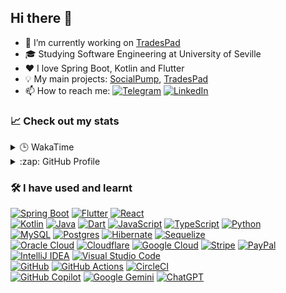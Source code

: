 ## Hi there 👋
* 🔭 I’m currently working on [TradesPad](https://tradespad.com/)
* 🎓 Studying Software Engineering at University of Seville
* ❤️ I love Spring Boot, Kotlin and Flutter
* 💡 My main projects: [SocialPump](https://socialpump.app/), [TradesPad](https://tradespad.com)
* 📫 How to reach me:
[![Telegram](https://img.shields.io/badge/Telegram-2CA5E0?logo=telegram&logoColor=white)](https://telegram.me/micrusa)
[![LinkedIn](https://custom-icon-badges.demolab.com/badge/LinkedIn-0A66C2?logo=linkedin-white&logoColor=fff)](https://www.linkedin.com/in/micrusa/)

### 📈 Check out my stats
<details>
  <summary>🕒 WakaTime</summary>
  <p>Click <a href="https://wakatime.com/@micrusa">here</a> to open my profile</p>
  <a href="https://wakatime.com/@micrusa"><img src="https://wakatime.com/share/@micrusa/0ec23791-112f-468e-ae39-bb2220fe47a5.png" /></a>
</details>
<details>
  <summary>:zap: GitHub Profile</summary>
  <img src="https://github-readme-stats.vercel.app/api?username=micrusa&show_icons=true&theme=radical&include_all_commits=true&count_private=true&hide=contribs&show=prs_merged" />
</details>

### 🛠️ I have used and learnt
[![Spring Boot](https://img.shields.io/badge/Spring%20Boot-6DB33F?logo=springboot&logoColor=fff)](#)
[![Flutter](https://img.shields.io/badge/Flutter-02569B?logo=flutter&logoColor=fff)](#)
[![React](https://img.shields.io/badge/React-%2320232a.svg?logo=react&logoColor=%2361DAFB)](#)
<br>
[![Kotlin](https://img.shields.io/badge/Kotlin-%237F52FF.svg?logo=kotlin&logoColor=white)](#)
[![Java](https://img.shields.io/badge/Java-%23ED8B00.svg?logo=openjdk&logoColor=white)](#)
[![Dart](https://img.shields.io/badge/Dart-%230175C2.svg?logo=dart&logoColor=white)](#)
[![JavaScript](https://img.shields.io/badge/JavaScript-F7DF1E?logo=javascript&logoColor=000)](#)
[![TypeScript](https://img.shields.io/badge/TypeScript-3178C6?logo=typescript&logoColor=fff)](#)
[![Python](https://img.shields.io/badge/Python-3776AB?logo=python&logoColor=fff)](#)
<br>
[![MySQL](https://img.shields.io/badge/MySQL-4479A1?logo=mysql&logoColor=fff)](#)
[![Postgres](https://img.shields.io/badge/Postgres-%23316192.svg?logo=postgresql&logoColor=white)](#)
[![Hibernate](https://img.shields.io/badge/Hibernate-59666C?logo=hibernate&logoColor=fff)](#)
[![Sequelize](https://img.shields.io/badge/Sequelize-52B0E7?logo=sequelize&logoColor=fff)](#)
<br>
[![Oracle Cloud](https://custom-icon-badges.demolab.com/badge/Oracle%20Cloud-F80000?logo=oracle&logoColor=white)](#)
[![Cloudflare](https://img.shields.io/badge/Cloudflare-F38020?logo=Cloudflare&logoColor=white)](#)
[![Google Cloud](https://img.shields.io/badge/Google%20Cloud-%234285F4.svg?logo=google-cloud&logoColor=white)](#)
[![Stripe](https://img.shields.io/badge/Stripe-5851DD?logo=stripe&logoColor=fff)](#)
[![PayPal](https://img.shields.io/badge/PayPal-003087?logo=paypal&logoColor=fff)](#)
<br>
[![IntelliJ IDEA](https://img.shields.io/badge/IntelliJIDEA-000000.svg?logo=intellij-idea&logoColor=white)](#)
[![Visual Studio Code](https://custom-icon-badges.demolab.com/badge/Visual%20Studio%20Code-0078d7.svg?logo=vsc&logoColor=white)](#)
<br>
[![GitHub](https://img.shields.io/badge/GitHub-%23121011.svg?logo=github&logoColor=white)](#)
[![GitHub Actions](https://img.shields.io/badge/GitHub_Actions-2088FF?logo=github-actions&logoColor=white)](#)
[![CircleCI](https://img.shields.io/badge/CircleCI-343434?logo=circleci&logoColor=fff)](#)
<br>
[![GitHub Copilot](https://img.shields.io/badge/GitHub%20Copilot-000?logo=githubcopilot&logoColor=fff)](#)
[![Google Gemini](https://img.shields.io/badge/Google%20Gemini-886FBF?logo=googlegemini&logoColor=fff)](#)
[![ChatGPT](https://img.shields.io/badge/ChatGPT-74aa9c?logo=openai&logoColor=white)](#)
